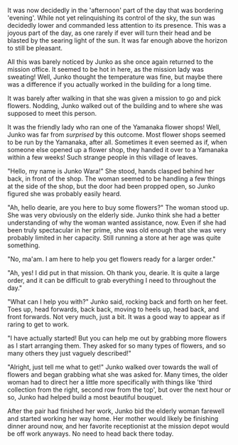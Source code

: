 It was now decidedly in the 'afternoon' part of the day that was bordering 'evening'. While not yet relinquishing its control of the sky, the sun was decidedly lower and commanded less attention to its presence. This was a joyous part of the day, as one rarely if ever will turn their head and be blasted by the searing light of the sun. It was far enough above the horizon to still be pleasant.

All this was barely noticed by Junko as she once again returned to the mission office. It seemed to be hot in here, as the mission lady was sweating! Well, Junko thought the temperature was fine, but maybe there was a difference if you actually worked in the building for a long time. 

It was barely after walking in that she was given a mission to go and pick flowers. Nodding, Junko walked out of the building and to where she was supposed to meet this person.

It was the friendly lady who ran one of the Yamanaka flower shops! Well, Junko was far from _surprised_ by this outcome. Most flower shops seemed to be run by the Yamanaka, after all. Sometimes it even seemed as if, when someone else opened up a flower shop, they handed it over to a Yamanaka within a few weeks! Such strange people in this village of leaves.

"Hello, my name is Junko Wara!" She stood, hands clasped behind her back, in front of the shop. The woman seemed to be handling a few things at the side of the shop, but the door had been propped open, so Junko figured she was probably easily heard.

"Ah, hello dearie, are you here to buy some flowers?" The woman stood up. She was very obviously on the elderly side. Junko think she had a better understanding of why the woman wanted assistance, now. Even if she had been truly spectacular in her prime, she was old enough that she was very probably limited in her capacity. Still running a store at her age was quite something.

"No, ma'am. I am here to help you get flowers ready for a larger order."

"Ah, yes! I did put in that mission. Oh thank you, dearie. It is quite a large order, and it can be difficult to grab everything I need to throughout the day."

"What can I help you with?" Junko said, rocking back and forth on her feet. Toes up, head forwards, back back, moving to heels up, head back, and front forwards. Not very much, just a bit. It was a good way to appear as if raring to get to work.

"I have actually started! But you can help me out by grabbing more flowers as I start arranging them. They asked for so many types of flowers, and so many others they just vaguely described!"

"Alright, just tell me what to get!" Junko walked over towards the wall of flowers and began grabbing what she was asked for. Many times, the older woman had to direct her a little more specifically with things like 'third collection from the right, second row from the top', but over the next hour or so, Junko had helped build a most beautiful bouquet.

After the pair had finished her work, Junko bid the elderly woman farewell and started working her way home. Her mother would likely be finishing dinner around now, and her favorite receptionist at the mission depot would be off work anyways. No need to head back there today. 